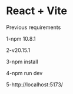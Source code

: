 # React + Vite

Previous requirements

1-npm 10.8.1

2-v20.15.1

3-npm install

4-npm run dev 

5-http://localhost:5173/
